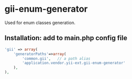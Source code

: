gii-enum-generator
=========
Used for enum classes generation.

Installation: add to main.php config file
--------------

```php
'gii' => array(
    'generatorPaths'=>array(
        'common.gii',   // a path alias
        'application.vendor.yii-ext.gii-enum-generator'
    ),
),
```
